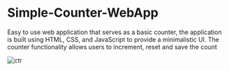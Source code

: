 # Simple-Counter-WebApp
Easy to use web application that serves as a basic counter,
the application is built using HTML, CSS, and JavaScript to provide a minimalistic UI. The counter functionality allows users to increment, reset and save the count


![ctr](https://github.com/ameyDH/Simple-Counter-WebApp/assets/95404321/c6af46a3-830e-4578-a7c4-3f640a3e5340)
